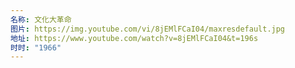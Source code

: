 ```yaml
---
名称: 文化大革命
图片: https://img.youtube.com/vi/8jEMlFCaI04/maxresdefault.jpg
地址: https://www.youtube.com/watch?v=8jEMlFCaI04&t=196s
时时: "1966"
---
```

